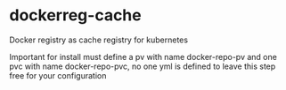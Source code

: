 # dockerreg-cache
Docker registry as cache registry for kubernetes

Important for install must define a pv with name docker-repo-pv and one pvc with name docker-repo-pvc, no one yml is defined to leave this step free for your configuration
